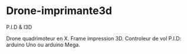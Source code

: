 # Drone-imprimante3d
P.I.D &amp; I3D

Drone quadrimoteur en X.
Frame impression 3D.
Controleur de vol P.I.D: arduino Uno ou arduino Mega.
 
